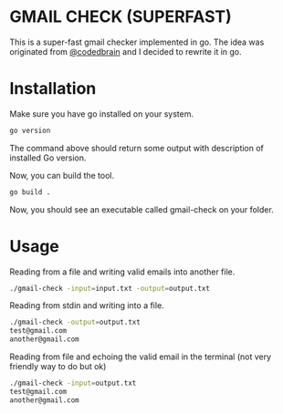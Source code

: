 # GMAIL CHECK (SUPERFAST)

This is a super-fast gmail checker implemented in go. The idea was originated from [@codedbrain](https://twitter.com/codedbrain) and I decided to rewrite it in go.


# Installation

Make sure you have go installed on your system.


```bash
go version
```

The command above should return some output with description of installed Go version.

Now, you can build the tool.

```bash
go build .
```

Now, you should see an executable called gmail-check on your folder.


# Usage

Reading from a file and writing valid emails into another file.

```bash
./gmail-check -input=input.txt -output=output.txt
```

Reading from stdin and writing into a file.

```bash
./gmail-check -output=output.txt
test@gmail.com
another@gmail.com
```

Reading from file and echoing the valid email in the terminal (not very friendly way to do but ok)

```bash
./gmail-check -input=output.txt
test@gmail.com
another@gmail.com
```
